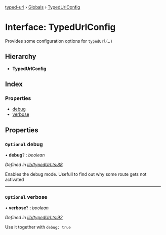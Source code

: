 [typed-url](../README.md) › [Globals](../globals.md) › [TypedUrlConfig](typedurlconfig.md)

# Interface: TypedUrlConfig

Provides some configuration options for `typedUrl(…)`

## Hierarchy

* **TypedUrlConfig**

## Index

### Properties

* [debug](typedurlconfig.md#optional-debug)
* [verbose](typedurlconfig.md#optional-verbose)

## Properties

### `Optional` debug

• **debug**? : *boolean*

*Defined in [lib/typedUrl.ts:88](https://github.com/r-Larch/typed-url/blob/ab194d7/projects/typed-url/src/lib/typedUrl.ts#L88)*

Enables the debug mode. Usefull to find out why some route gets not activated

___

### `Optional` verbose

• **verbose**? : *boolean*

*Defined in [lib/typedUrl.ts:92](https://github.com/r-Larch/typed-url/blob/ab194d7/projects/typed-url/src/lib/typedUrl.ts#L92)*

Use it together with `debug: true`
